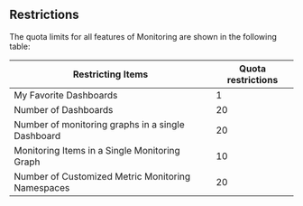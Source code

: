 ## Restrictions
The quota limits for all features of Monitoring are shown in the following table:

Restricting Items | Quota restrictions
---|---
My Favorite Dashboards | 1
Number of Dashboards | 20
Number of monitoring graphs in a single Dashboard | 20
Monitoring Items in a Single Monitoring Graph | 10
Number of Customized Metric Monitoring Namespaces | 20
